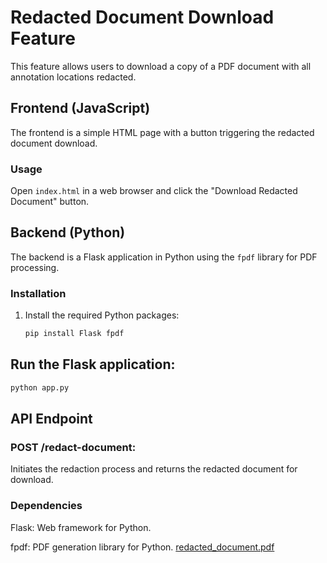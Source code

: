# Redacted Document Download Feature

This feature allows users to download a copy of a PDF document with all annotation locations redacted.

## Frontend (JavaScript)

The frontend is a simple HTML page with a button triggering the redacted document download.

### Usage

Open `index.html` in a web browser and click the "Download Redacted Document" button.

## Backend (Python)

The backend is a Flask application in Python using the `fpdf` library for PDF processing.

### Installation

1. Install the required Python packages:

   ```bash
   pip install Flask fpdf


## Run the Flask application:

```bash
python app.py 
```

## API Endpoint
### POST /redact-document: 
Initiates the redaction process and returns the redacted document for download.
### Dependencies

Flask: Web framework for Python.

fpdf: PDF generation library for Python.
[redacted_document.pdf](https://github.com/zohaibshahzadkhan/Redacted-Document-Download/files/13448632/redacted_document.pdf)

